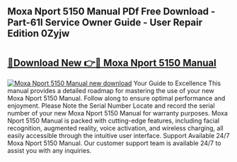 ## Moxa Nport 5150 Manual PDf Free Download - Part-61I Service Owner Guide - User Repair Edition 0Zyjw

# <h2><a href="http://cf11240.oget.top/?id=Moxa+Nport+5150+Manual">🔗Download New 👉🔴 Moxa Nport 5150 Manual</a></h2>

[![Moxa Nport 5150 Manual new download](https://i.imgur.com/5g1atiW.png)](http://cf11240.oget.top/?id=Moxa+Nport+5150+Manual)
Your Guide to Excellence This manual provides a detailed roadmap for mastering the use of your new Moxa Nport 5150 Manual. Follow along to ensure optimal performance and enjoyment. Please Note the Serial Number Locate and record the serial number of your new Moxa Nport 5150 Manual for warranty purposes. Moxa Nport 5150 Manual is packed with cutting-edge features, including facial recognition, augmented reality, voice activation, and wireless charging, all easily accessible through the intuitive user interface. Support Available 24/7 Moxa Nport 5150 Manual. Our customer support team is available 24/7 to assist you with any inquiries.
